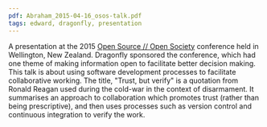 ```yaml
---
pdf: Abraham_2015-04-16_osos-talk.pdf
tags: edward, dragonfly, presentation
---
```

A presentation at the 2015 [Open Source // Open Society](http://www.opensourceopensociety.com/) conference held in Wellington, New Zealand. Dragonfly sponsored the conference, 
which had one theme of making information open to facilitate better decision making. This talk is about using software development processes
to facilitate collaborative working. The title, "Trust, but verify" is a quotation from Ronald Reagan used during the cold-war 
in the context of disarmament. It summarises an approach to collaboration which promotes trust (rather than being prescriptive),
and then uses processes such as version control and continuous integration to verify the work.



